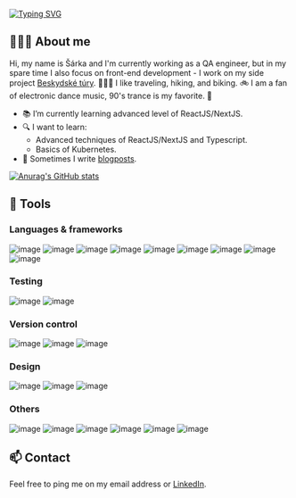 [![Typing SVG](https://readme-typing-svg.demolab.com?font=Comfortaa&weight=600&size=24&pause=1000&color=CA2248&repeat=false&random=true&width=435&lines=Hi+there!+%F0%9F%91%8B)](https://git.io/typing-svg)

## 🙋🏻‍♀️ About me

Hi, my name is Šárka and I'm currently working as a QA engineer, but in my spare time I also focus on front-end development - I work on my side project [Beskydské túry](https://github.com/sarkaaa/beskydske-tury). 👩🏻‍💻 I like traveling, hiking, and biking. 🚲 I am a fan of electronic dance music, 90's trance is my favorite. 🪩

<!-- ![Alt text](https://spotify-recently-played-readme.vercel.app/api?user=11158153111&count=1) -->

- 📚 I’m currently learning advanced level of ReactJS/NextJS.
- 🔍 I want to learn:
  - Advanced techniques of ReactJS/NextJS and Typescript.
  - Basics of Kubernetes.
- 📝 Sometimes I write [blogposts](https://medium.com/@sarkachwastkova).

[![Anurag's GitHub stats](https://github-readme-stats.vercel.app/api?username=sarkaaa&hide=stars,contribs&show_icons=true&theme=nightowl)](https://github.com/anuraghazra/github-readme-stats)

<!-- [![Top Langs](https://github-readme-stats.vercel.app/api/top-langs/?username=sarkaaa&hide=stars,contribs&show_icons=true&theme=buefy&layout=compact&hide_progress=true)](https://github.com/anuraghazra/github-readme-stats) -->



## 🔧 Tools

### Languages & frameworks

![image](https://img.shields.io/badge/JavaScript-323330?style=for-the-badge&logo=javascript&logoColor=F7DF1E)
![image](https://img.shields.io/badge/TypeScript-007ACC?style=for-the-badge&logo=typescript&logoColor=white)
![image](https://img.shields.io/badge/React-20232A?style=for-the-badge&logo=react&logoColor=61DAFB)
![image](https://img.shields.io/badge/Gatsby-663399?style=for-the-badge&logo=gatsby&logoColor=white)
![image](https://img.shields.io/badge/Node%20js-339933?style=for-the-badge&logo=nodedotjs&logoColor=white)
![image](https://img.shields.io/badge/styled--components-DB7093?style=for-the-badge&logo=styled-components&logoColor=white)
![image](https://img.shields.io/badge/Tailwind_CSS-38B2AC?style=for-the-badge&logo=tailwind-css&logoColor=white)
![image](https://img.shields.io/badge/Python-FFD43B?style=for-the-badge&logo=python&logoColor=blue)
![image](https://img.shields.io/badge/Django-092E20?style=for-the-badge&logo=django&logoColor=green)

### Testing

![image](https://img.shields.io/badge/Cypress-17202C?style=for-the-badge&logo=cypress&logoColor=white)
![image](https://img.shields.io/badge/Postman-FF6C37?style=for-the-badge&logo=Postman&logoColor=white)

### Version control

![image](https://img.shields.io/badge/GIT-E44C30?style=for-the-badge&logo=git&logoColor=white)
![image](https://img.shields.io/badge/GitLab-330F63?style=for-the-badge&logo=gitlab&logoColor=white)
![image](https://img.shields.io/badge/GitHub-100000?style=for-the-badge&logo=github&logoColor=white)

### Design

![image](https://img.shields.io/badge/Figma-F24E1E?style=for-the-badge&logo=figma&logoColor=white)
![image](https://img.shields.io/badge/Canva-%2300C4CC.svg?&style=for-the-badge&logo=Canva&logoColor=white)
![image](https://img.shields.io/badge/Adobe%20Photoshop-31A8FF?style=for-the-badge&logo=Adobe%20Photoshop&logoColor=black)

### Others
![image](https://img.shields.io/badge/eslint-3A33D1?style=for-the-badge&logo=eslint&logoColor=white)
![image](https://img.shields.io/badge/Netlify-00C7B7?style=for-the-badge&logo=netlify&logoColor=white)
![image](https://img.shields.io/badge/strapi-2F2E8B?style=for-the-badge&logo=strapi&logoColor=white)
![image](https://img.shields.io/badge/Markdown-000000?style=for-the-badge&logo=markdown&logoColor=white)
![image](https://img.shields.io/badge/LaTeX-47A141?style=for-the-badge&logo=LaTeX&logoColor=white)
![image](https://img.shields.io/badge/Notion-000000?style=for-the-badge&logo=notion&logoColor=white)


## 📫 Contact
Feel free to ping me on my email address or [LinkedIn](https://www.linkedin.com/in/sarkachwastkova/).

